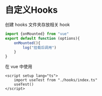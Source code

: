 # 自定义Hooks

创建 hooks 文件夹存放相关 hook

```ts
import {onMounted} from "vue"
export default function (options){
    onMounted(){
        log("挂载后调用")
    }
}
```

在 vue 中使用

```vue
<script setup lang="ts">
	import useTest from "./hooks/index.ts"
    useTest()
</script>
```

